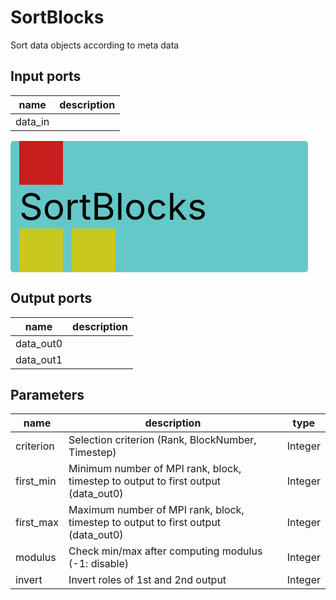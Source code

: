 
# SortBlocks
Sort data objects according to meta data

## Input ports
|name|description|
|-|-|
|data_in||


<svg width="475.99999999999994" height="210" >
<rect x="0" y="0" width="475.99999999999994" height="210" rx="5" ry="5" style="fill:#64c8c8ff;" />
<rect x="14.0" y="0" width="70" height="70" rx="0" ry="0" style="fill:#c81e1eff;" >
<title>data_in</title></rect>
<title>data_in</title></rect><rect x="14.0" y="140" width="70" height="70" rx="0" ry="0" style="fill:#c8c81eff;" >
<title>data_out0</title></rect>
<rect x="98.0" y="140" width="70" height="70" rx="0" ry="0" style="fill:#c8c81eff;" >
<title>data_out1</title></rect>
<text x="14.0" y="126.0" font-size="4.2em">SortBlocks</text></svg>

## Output ports
|name|description|
|-|-|
|data_out0||
|data_out1||


## Parameters
|name|description|type|
|-|-|-|
|criterion|Selection criterion (Rank, BlockNumber, Timestep)|Integer|
|first_min|Minimum number of MPI rank, block, timestep to output to first output (data_out0)|Integer|
|first_max|Maximum number of MPI rank, block, timestep to output to first output (data_out0)|Integer|
|modulus|Check min/max after computing modulus (-1: disable)|Integer|
|invert|Invert roles of 1st and 2nd output|Integer|
